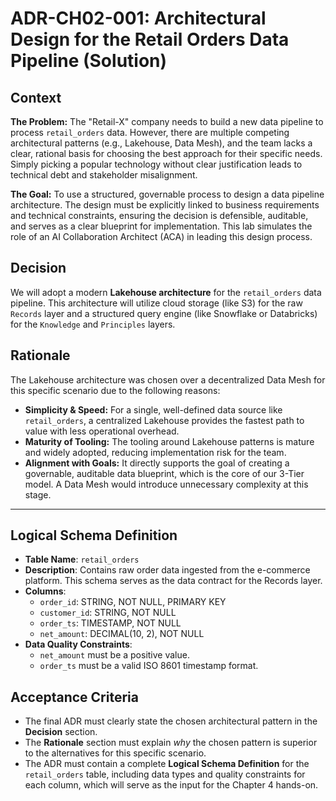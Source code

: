 # ADR-CH02-001: Architectural Design for the Retail Orders Data Pipeline (Solution)

## Context

**The Problem:** The "Retail-X" company needs to build a new data pipeline to process `retail_orders` data. However, there are multiple competing architectural patterns (e.g., Lakehouse, Data Mesh), and the team lacks a clear, rational basis for choosing the best approach for their specific needs. Simply picking a popular technology without clear justification leads to technical debt and stakeholder misalignment.

**The Goal:** To use a structured, governable process to design a data pipeline architecture. The design must be explicitly linked to business requirements and technical constraints, ensuring the decision is defensible, auditable, and serves as a clear blueprint for implementation. This lab simulates the role of an AI Collaboration Architect (ACA) in leading this design process.

## Decision

We will adopt a modern **Lakehouse architecture** for the `retail_orders` data pipeline. This architecture will utilize cloud storage (like S3) for the raw `Records` layer and a structured query engine (like Snowflake or Databricks) for the `Knowledge` and `Principles` layers.

## Rationale

The Lakehouse architecture was chosen over a decentralized Data Mesh for this specific scenario due to the following reasons:
-   **Simplicity & Speed:** For a single, well-defined data source like `retail_orders`, a centralized Lakehouse provides the fastest path to value with less operational overhead.
-   **Maturity of Tooling:** The tooling around Lakehouse patterns is mature and widely adopted, reducing implementation risk for the team.
-   **Alignment with Goals:** It directly supports the goal of creating a governable, auditable data blueprint, which is the core of our 3-Tier model. A Data Mesh would introduce unnecessary complexity at this stage.

---
## Logical Schema Definition

- **Table Name**: `retail_orders`
- **Description**: Contains raw order data ingested from the e-commerce platform. This schema serves as the data contract for the Records layer.
- **Columns**:
    - `order_id`: STRING, NOT NULL, PRIMARY KEY
    - `customer_id`: STRING, NOT NULL
    - `order_ts`: TIMESTAMP, NOT NULL
    - `net_amount`: DECIMAL(10, 2), NOT NULL
- **Data Quality Constraints**:
    - `net_amount` must be a positive value.
    - `order_ts` must be a valid ISO 8601 timestamp format.

## Acceptance Criteria

-   The final ADR must clearly state the chosen architectural pattern in the **Decision** section.
-   The **Rationale** section must explain *why* the chosen pattern is superior to the alternatives for this specific scenario.
-   The ADR must contain a complete **Logical Schema Definition** for the `retail_orders` table, including data types and quality constraints for each column, which will serve as the input for the Chapter 4 hands-on.